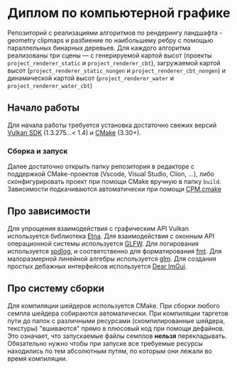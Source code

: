 # Диплом по компьютерной графике
Репозиторий с реализациями алгоритмов по рендерингу ландшафта - geometry clipmaps и разбиение по наибольшему ребру с помощью параллельных бинарных деревьев. Для каждого алгоритма реализованы три сцены — с генерируемой картой высот (проекты `project_renderer_static` и `project_renderer_cbt`), загружаемой картой высот (`project_renderer_static_nongen` и `project_renderer_cbt_nongen`) и динамической картой высот (`project_renderer_water` и `project_renderer_water_cbt`)

## Начало работы
Для начала работы требуется установка достаточно свежих версий [Vulkan SDK](https://vulkan.lunarg.com) (1.3.275...< 1.4) и [CMake](https://cmake.org/) (3.30+).

### Сборка и запуск
Далее достаточно открыть папку репозитория в редакторе с поддержкой CMake-проектов (Vscode, Visual Studio, Clion, ...), либо сконфигурировать проект при помощи CMake вручную в папку `build`.
Зависимости подкачиваются автоматически при помощи [CPM.cmake](https://github.com/cpm-cmake/CPM.cmake)

## Про зависимости
Для упрощения взаимодействия с графическим API Vulkan используется библиотека [Etna](https://github.com/AlexandrShcherbakov/etna).
Для взаимодействия с оконным API операционной системы используется [GLFW](https://github.com/glfw/glfw).
Для логирования используется [spdlog](https://github.com/gabime/spdlog), и соответственно для форматирования [fmt](https://github.com/fmtlib/fmt).
Для малоразмерной линейной алгебры используется [glm](https://github.com/g-truc/glm).
Для создания простых дебажных интерфейсов используется [Dear ImGui](https://github.com/ocornut/imgui).

## Про систему сборки
Для компиляции шейдеров используется CMake.
При сборки любого семпла шейдера собираются автоматически.
При компиляции таргетов пути до папок с различными ресурсами (скомпилированные шейдера, текстуры) "вшиваются" прямо в плюсовый код при помощи дефайнов.
Это означает, что запускаемые файлы семплов **нельзя** перекладывать.
Обязательно нужно чтобы при запуске все требуемые ресурсы находились по тем абсолютным путям, по которым они лежали во время компиляции.
